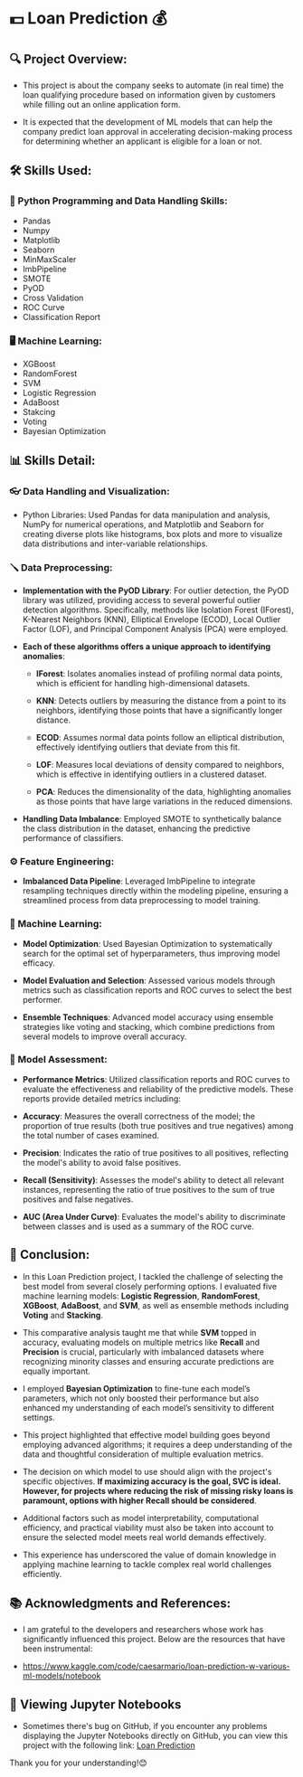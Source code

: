 # 💵 Loan Prediction 💰

## 🔍 Project Overview:
* This project is about the company seeks to automate (in real time) the loan qualifying procedure based on information given by customers while filling out an online application form.
  
* It is expected that the development of ML models that can help the company predict loan approval in accelerating decision-making process for determining whether an applicant is eligible for a loan or not.

## 🛠️ Skills Used:
### 🐍 Python Programming and Data Handling Skills:
* Pandas
* Numpy
* Matplotlib
* Seaborn
* MinMaxScaler
* ImbPipeline
* SMOTE
* PyOD
* Cross Validation
* ROC Curve
* Classification Report
### 🖥️ Machine Learning:
* XGBoost 
* RandomForest
* SVM
* Logistic Regression
* AdaBoost
* Stakcing
* Voting
* Bayesian Optimization

## 📊 Skills Detail:
### 👓 Data Handling and Visualization:
* Python Libraries: Used Pandas for data manipulation and analysis, NumPy for numerical operations, and Matplotlib and Seaborn for creating diverse plots like histograms, box plots and more  to visualize data distributions and inter-variable relationships.

### 🪛 Data Preprocessing:  
 - **Implementation with the PyOD Library**: For outlier detection, the PyOD library was utilized, providing access to several powerful outlier detection algorithms. Specifically, methods like Isolation Forest (IForest), K-Nearest Neighbors (KNN), Elliptical Envelope (ECOD), Local Outlier Factor (LOF), and Principal Component Analysis (PCA) were employed.
   
  - **Each of these algorithms offers a unique approach to identifying anomalies**:
    - **IForest**: Isolates anomalies instead of profiling normal data points, which is efficient for handling high-dimensional datasets.
      
    - **KNN**: Detects outliers by measuring the distance from a point to its neighbors, identifying those points that have a significantly longer distance.
     
    - **ECOD**: Assumes normal data points follow an elliptical distribution, effectively identifying outliers that deviate from this fit.
      
    - **LOF**: Measures local deviations of density compared to neighbors, which is effective in identifying outliers in a clustered dataset.
      
    - **PCA**: Reduces the dimensionality of the data, highlighting anomalies as those points that have large variations in the reduced dimensions.

- **Handling Data Imbalance**: Employed SMOTE to synthetically balance the class distribution in the dataset, enhancing the predictive performance of classifiers.

### ⚙️ Feature Engineering:
- **Imbalanced Data Pipeline**: Leveraged ImbPipeline to integrate resampling techniques directly within the modeling pipeline, ensuring a streamlined process from data preprocessing to model training.

### 🤖 Machine Learning:
- **Model Optimization**: Used Bayesian Optimization to systematically search for the optimal set of hyperparameters, thus improving model efficacy.
  
- **Model Evaluation and Selection**: Assessed various models through metrics such as classification reports and ROC curves to select the best performer.
  
- **Ensemble Techniques**: Advanced model accuracy using ensemble strategies like voting and stacking, which combine predictions from several models to improve overall accuracy.

### 🧭 Model Assessment:
- **Performance Metrics**: Utilized classification reports and ROC curves to evaluate the effectiveness and reliability of the predictive models. These reports provide detailed metrics including:
  
 - **Accuracy**: Measures the overall correctness of the model; the proportion of true results (both true positives and true negatives) among the total number of cases examined.
   
 - **Precision**: Indicates the ratio of true positives to all positives, reflecting the model's ability to avoid false positives.
   
 - **Recall (Sensitivity)**: Assesses the model's ability to detect all relevant instances, representing the ratio of true positives to the sum of true positives and false negatives.
   
 - **AUC (Area Under Curve)**: Evaluates the model's ability to discriminate between classes and is used as a summary of the ROC curve.
   
## 🎯 Conclusion:
* In this Loan Prediction project, I tackled the challenge of selecting the best model from several closely performing options. I evaluated five machine learning models: **Logistic Regression**, **RandomForest**, **XGBoost**, **AdaBoost**, and **SVM**, as well as ensemble methods including **Voting** and **Stacking**.
  
* This comparative analysis taught me that while **SVM** topped in accuracy, evaluating models on multiple metrics like **Recall** and **Precision** is crucial, particularly with imbalanced datasets where recognizing minority classes and ensuring accurate predictions are equally important.

* I employed **Bayesian Optimization** to fine-tune each model’s parameters, which not only boosted their performance but also enhanced my understanding of each model’s sensitivity to different settings.
  
* This project highlighted that effective model building goes beyond employing advanced algorithms; it requires a deep understanding of the data and thoughtful consideration of multiple evaluation metrics.

* The decision on which model to use should align with the project's specific objectives. **If maximizing accuracy is the goal, SVC is ideal. However, for projects where reducing the risk of missing risky loans is paramount, options with higher Recall should be considered**.
  
* Additional factors such as model interpretability, computational efficiency, and practical viability must also be taken into account to ensure the selected model meets real world demands effectively.

* This experience has underscored the value of domain knowledge in applying machine learning to tackle complex real world challenges efficiently.

## 📚 Acknowledgments and References:
* I am grateful to the developers and researchers whose work has significantly influenced this project. Below are the resources that have been instrumental:
  
* https://www.kaggle.com/code/caesarmario/loan-prediction-w-various-ml-models/notebook

## 📄 Viewing Jupyter Notebooks
* Sometimes there's bug on GitHub, if you encounter any problems displaying the Jupyter Notebooks directly on GitHub, you can view this project with the following link:
  [Loan Prediction](https://nbviewer.org/github/Eric-Chung-0511/Learning-Record/blob/main/Data%20Science%20Projects/Loan%20Prediction/Loan%20Prediction%20_Eric.ipynb)

Thank you for your understanding!😊

